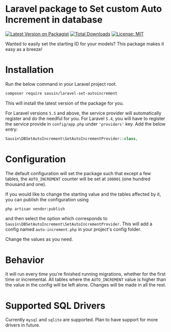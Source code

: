 # Laravel package to Set custom Auto Increment in database
[![Latest Version on Packagist](https://img.shields.io/packagist/v/sausin/laravel-set-autoincrement.svg?style=flat-square)](https://packagist.org/packages/sausin/laravel-set-autoincrement)
[![Total Downloads](https://img.shields.io/packagist/dt/sausin/laravel-set-autoincrement.svg?style=flat-square)](https://packagist.org/packages/sausin/laravel-set-autoincrement)
[![License: MIT](https://img.shields.io/badge/License-MIT-yellow.svg?style=flat-square)](https://opensource.org/licenses/MIT)

Wanted to easily set the starting ID for your models? This package makes it easy as a breeze!

# Installation

Run the below command in your Laravel project root.
```bash
composer require sausin/laravel-set-autoincrement
```
This will install the latest version of the package for you.

For Laravel versions `5.5` and above, the service provider will automatically register and do the needful for you. For Laravel `5.4`, you will have to register the service provide in `config/app.php` under `'providers'` key. Add the below entry:
```php
Sausin\DBSetAutoIncrement\SetAutoIncrementProvider::class,
```

# Configuration

The default configuration will set the package such that except a few tables, the `AUTO_INCREMENT` counter will be set at `100001` (one hundred thousand and one).

If you would like to change the starting value and the tables affected by it, you can publish the configuration using
```bash
php artisan vendor:publish
```
and then select the option which corresponds to `Sausin\DBSetAutoIncrement\SetAutoIncrementProvider`. This will add a config named `auto-increment.php` in your project's config folder.

Change the values as you need.

# Behavior

It will run every time you're finished running migrations, whether for the first time or incremental. All tables where the `AUTO_INCREMENT` value is higher than the value in the config will be left alone. Changes will be made in all the rest.

# Supported SQL Drivers

Currently `mysql` and `sqlite` are supported. Plan to have support for more drivers in future. 
